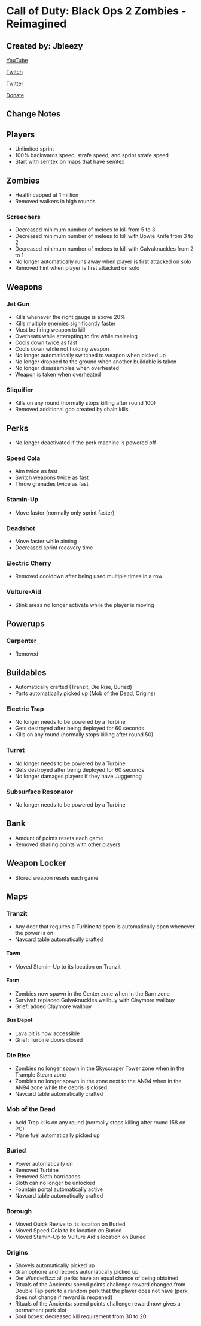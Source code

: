 # Call of Duty: Black Ops 2 Zombies - Reimagined

## Created by: Jbleezy

[YouTube](https://youtube.com/ItsJbirdJustin)

[Twitch](https://twitch.tv/Jbleezy)

[Twitter](https://twitter.com/ItsJbleezy)

[Donate](https://streamlabs.com/jbleezy)

## Change Notes

## Players
* Unlimited sprint
* 100% backwards speed, strafe speed, and sprint strafe speed
* Start with semtex on maps that have semtex

## Zombies
* Health capped at 1 million
* Removed walkers in high rounds

### Screechers
* Decreased minimum number of melees to kill from 5 to 3
* Decreased minimum number of melees to kill with Bowie Knife from 3 to 2
* Decreased minimum number of melees to kill with Galvaknuckles from 2 to 1
* No longer automatically runs away when player is first attacked on solo
* Removed hint when player is first attacked on solo

## Weapons

### Jet Gun
* Kills whenever the right gauge is above 20%
* Kills multiple enemies significantly faster
* Must be firing weapon to kill
* Overheats while attempting to fire while meleeing
* Cools down twice as fast
* Cools down while not holding weapon
* No longer automatically switched to weapon when picked up
* No longer dropped to the ground when another buildable is taken
* No longer disassembles when overheated
* Weapon is taken when overheated

### Sliquifier
* Kills on any round (normally stops killing after round 100)
* Removed additional goo created by chain kills

## Perks
* No longer deactivated if the perk machine is powered off

### Speed Cola
* Aim twice as fast
* Switch weapons twice as fast
* Throw grenades twice as fast

### Stamin-Up
* Move faster (normally only sprint faster)

### Deadshot
* Move faster while aiming
* Decreased sprint recovery time

### Electric Cherry
* Removed cooldown after being used multiple times in a row

### Vulture-Aid
* Stink areas no longer activate while the player is moving

## Powerups

### Carpenter
* Removed

## Buildables
* Automatically crafted (Tranzit, Die Rise, Buried)
* Parts automatically picked up (Mob of the Dead, Origins)

### Electric Trap
* No longer needs to be powered by a Turbine
* Gets destroyed after being deployed for 60 seconds
* Kills on any round (normally stops killing after round 50)

### Turret
* No longer needs to be powered by a Turbine
* Gets destroyed after being deployed for 60 seconds
* No longer damages players if they have Juggernog

### Subsurface Resonator
* No longer needs to be powered by a Turbine

## Bank
* Amount of points resets each game
* Removed sharing points with other players

## Weapon Locker
* Stored weapon resets each game

## Maps

### Tranzit
* Any door that requires a Turbine to open is automatically open whenever the power is on
* Navcard table automatically crafted

#### Town
* Moved Stamin-Up to its location on Tranzit

#### Farm
* Zombies now spawn in the Center zone when in the Barn zone
* Survival: replaced Galvaknuckles wallbuy with Claymore wallbuy
* Grief: added Claymore wallbuy

#### Bus Depot
* Lava pit is now accessible
* Grief: Turbine doors closed

### Die Rise
* Zombies no longer spawn in the Skyscraper Tower zone when in the Trample Steam zone
* Zombies no longer spawn in the zone next to the AN94 when in the AN94 zone while the debris is closed
* Navcard table automatically crafted

### Mob of the Dead
* Acid Trap kills on any round (normally stops killing after round 158 on PC)
* Plane fuel automatically picked up

### Buried
* Power automatically on
* Removed Turbine
* Removed Sloth barricades
* Sloth can no longer be unlocked
* Fountain portal automatically active
* Navcard table automatically crafted

### Borough
* Moved Quick Revive to its location on Buried
* Moved Speed Cola to its location on Buried
* Moved Stamin-Up to Vulture Aid's location on Buried

### Origins
* Shovels automatically picked up
* Gramophone and records automatically picked up
* Der Wunderfizz: all perks have an equal chance of being obtained
* Rituals of the Ancients: spend points challenge reward changed from Double Tap perk to a random perk that the player does not have (perk does not change if reward is reopened)
* Rituals of the Ancients: spend points challenge reward now gives a permament perk slot
* Soul boxes: decreased kill requirement from 30 to 20